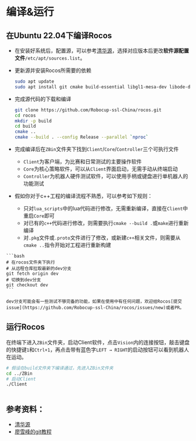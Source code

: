 # 编译&运行

## 在Ubuntu 22.04下编译Rocos
* 在安装好系统后，配置源，可以参考[清华源](https://mirrors.tuna.tsinghua.edu.cn/help/ubuntu/)，选择对应版本后更改**软件源配置文件**`/etc/apt/sources.list`。

* 更新源并安装Rocos所需要的依赖
    ```bash
    sudo apt update
    sudo apt install git cmake build-essential libgl1-mesa-dev libode-dev qtbase5-dev qtdeclarative5-dev libqt5serialport5-dev libtolua++5.1-dev libeigen3-dev protobuf-compiler libprotobuf-dev qml-module-qtquick* qml-module-qtgamepad libfmt-dev
    ```

* 完成源代码的下载和编译
    ```bash
    git clone https://github.com/Robocup-ssl-China/rocos.git
    cd rocos
    mkdir -p build
    cd build
    cmake ..
    cmake --build . --config Release --parallel `nproc`
    ```

* 完成编译后在`ZBin`文件夹下找到`Client`/`Core`/`Controller`三个可执行文件
    * `Client`为客户端，为比赛和日常测试的主要操作软件
    * `Core`为核心策略软件，可以从`Client`界面启动，无需手动从终端启动
    * `Controller`为机器人硬件测试软件，可以使用手柄或键盘进行单机器人的功能测试

* 假如你对于c++工程的编译流程不熟悉，可以参考如下规则：
    * 只对`lua_scripts`中的lua代码进行修改，无需重新编译，直接在`Client`中重启`Core`即可
    * 对已有的`c++`代码进行修改，则需要执行`cmake --build .`或`make`进行重新编译
    * 对`.pkg`文件或`.proto`文件进行了修改，或新建`c++`相关文件，则需要从`cmake ..`指令开始对工程进行重新构建

````{admonition} 如果你想体验最新的功能，可以使用如下指令将工程切换到dev分支
```bash
# 在rocos文件夹下执行
# 从远程仓库拉取最新的dev分支
git fetch origin dev
# 切换到dev分支
git checkout dev
```
````
```{warning}
dev分支可能会有一些测试不够完备的功能，如果在使用中有任何问题，欢迎给Rocos[提交issue](https://github.com/Robocup-ssl-China/rocos/issues/new)或者PR。
```

## 运行Rocos

在终端下进入`ZBin`文件夹，启动Client软件，点击`Vision`内的连接按钮，敲击键盘的快捷键`1`和`Ctrl+1`，再点击带有蓝色字`LEFT → RIGHT`的启动按钮可以看到机器人在运动。
```bash
# 假设在build文件夹下编译通过，先进入ZBin文件夹
cd ../ZBin
# 启动Client
./Client
```

```{thumbnail} ../../img/client_run.png
```

## 参考资料：
* [清华源](https://mirrors.tuna.tsinghua.edu.cn/help/ubuntu/)
* [廖雪峰的git教程](https://www.liaoxuefeng.com/wiki/896043488029600)